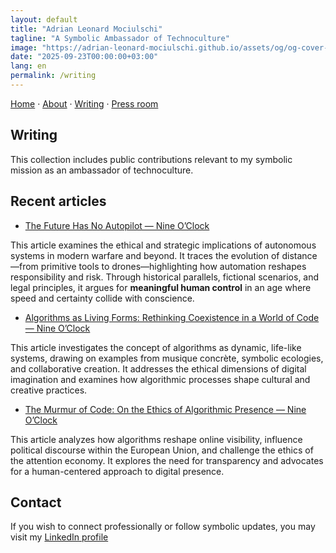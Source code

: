 ```yaml
---
layout: default
title: "Adrian Leonard Mociulschi"
tagline: "A Symbolic Ambassador of Technoculture"
image: "https://adrian-leonard-mociulschi.github.io/assets/og/og-cover-adi-futura-1200x630.png"
date: "2025-09-23T00:00:00+03:00"
lang: en
permalink: /writing
---
```


[Home](/) · [About](/about) · [Writing](/writing) · [Press room](/blog)

## Writing

This collection includes public contributions relevant to my symbolic mission as an ambassador of technoculture.

## Recent articles

- [The Future Has No Autopilot — Nine O’Clock](https://nineoclock.ro/2025/10/02/the-future-has-no-autopilot-by-dr-adrian-leonard-mociulschi/)

This article examines the ethical and strategic implications of autonomous systems in modern warfare and beyond. It traces the evolution of distance—from primitive tools to drones—highlighting how automation reshapes responsibility and risk. Through historical parallels, fictional scenarios, and legal principles, it argues for **meaningful human control** in an age where speed and certainty collide with conscience.

- [Algorithms as Living Forms: Rethinking Coexistence in a World of Code — Nine O’Clock](https://nineoclock.ro/2025/08/13/algorithms-as-living-forms-rethinking-coexistence-in-a-world-of-code-by-dr-adrian-leonard-mociulschi)

This article investigates the concept of algorithms as dynamic, life-like systems, drawing on examples from musique concrète, symbolic ecologies, and collaborative creation. It addresses the ethical dimensions of digital imagination and examines how algorithmic processes shape cultural and creative practices.

- [The Murmur of Code: On the Ethics of Algorithmic Presence — Nine O’Clock](https://nineoclock.ro/2025/09/27/the-murmur-of-code-on-the-ethics-of-algorithmic-presence/)

This article analyzes how algorithms reshape online visibility, influence political discourse within the European Union, and challenge the ethics of the attention economy. It explores the need for transparency and advocates for a human-centered approach to digital presence.

## Contact

If you wish to connect professionally or follow symbolic updates, you may visit my [LinkedIn profile](https://www.linkedin.com/in/adrian-mociulschi)
